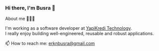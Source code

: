 ### Hi there, I'm Busra 👋

About me 👩🏻‍💻

I'm working as a software developer at <a href="https://www.ykteknoloji.com.tr/">YapiKredi Technology</a>. <br/>
I really enjoy building well-engineered, reusable and robust applications.

📫 How to reach me: erknbusra@gmail.com

<br />
